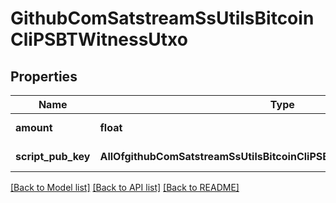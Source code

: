 # GithubComSatstreamSsUtilsBitcoinCliPSBTWitnessUtxo

## Properties
Name | Type | Description | Notes
------------ | ------------- | ------------- | -------------
**amount** | **float** | The value in BTC | [optional] 
**script_pub_key** | **AllOfgithubComSatstreamSsUtilsBitcoinCliPSBTWitnessUtxoScriptPubKey** | The script pub key | [optional] 

[[Back to Model list]](../README.md#documentation-for-models) [[Back to API list]](../README.md#documentation-for-api-endpoints) [[Back to README]](../README.md)

